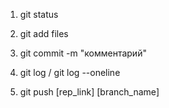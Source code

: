 1. git status

2. git add files

3. git commit -m "комментарий"

4. git log / git log --oneline

5. git push [rep_link] [branch_name]
